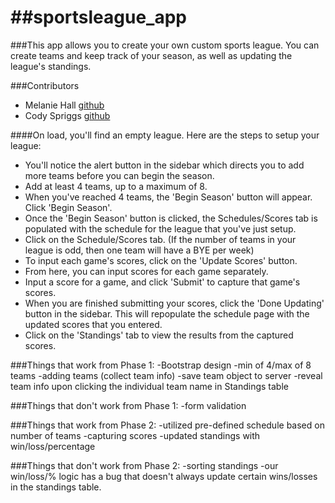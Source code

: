 ##sportsleague_app
================
###This app allows you to create your own custom sports league. You can create teams and keep track of your season, as well as updating the league's standings.  


###Contributors
 * Melanie Hall [github](https://github.com/melaniehall)
 * Cody Spriggs [github](https://github.com/cspriggs220/)

####On load, you'll find an empty league.  Here are the steps to setup your league:

 - You'll notice the alert button in the sidebar which directs you to add more teams before you can begin the season.
 - Add at least 4 teams, up to a maximum of 8.
 - When you've reached 4 teams, the 'Begin Season' button will appear.  Click 'Begin Season'.
 - Once the 'Begin Season' button is clicked, the Schedules/Scores tab is populated with the schedule for the league that you've just setup.
 - Click on the Schedule/Scores tab. (If the number of teams in your league is odd, then one team will have a BYE per week)
 - To input each game's scores, click on the 'Update Scores' button.
 - From here, you can input scores for each game separately.  
 - Input a score for a game, and click 'Submit' to capture that game's scores.
 - When you are finished submitting your scores, click the 'Done Updating' button in the sidebar.  This will repopulate the schedule page with the updated scores that you entered.
 - Click on the 'Standings' tab to view the results from the captured scores.

###Things that work from Phase 1:
-Bootstrap design
-min of 4/max of 8 teams
-adding teams (collect team info)
-save team object to server
-reveal team info upon clicking the individual team name in Standings table

###Things that don't work from Phase 1:
-form validation

###Things that work from Phase 2:
-utilized pre-defined schedule based on number of teams
-capturing scores
-updated standings with win/loss/percentage

###Things that don't work from Phase 2:
-sorting standings
-our win/loss/% logic has a bug that doesn't always update certain wins/losses in the standings table.
